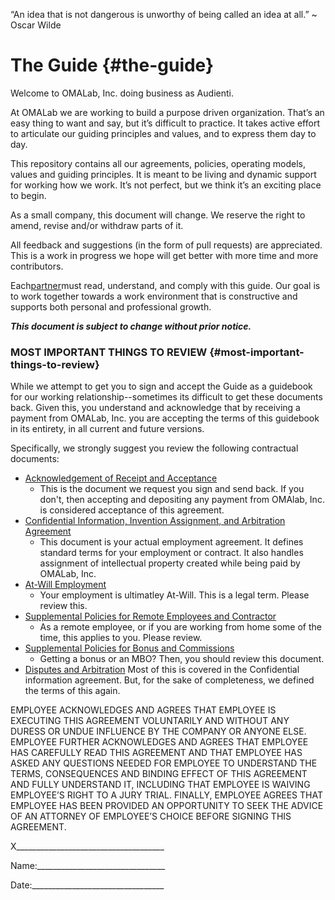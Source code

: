 “An idea that is not dangerous is unworthy of being called an idea at all.” ~ Oscar Wilde

# The Guide {#the-guide}

Welcome to OMALab, Inc. doing business as Audienti.

At OMALab we are working to build a purpose driven organization. That’s an easy thing to want and say, but it’s difficult to practice. It takes active effort to articulate our guiding principles and values, and to express them day to day.

This repository contains all our agreements, policies, operating models, values and guiding principles. It is meant to be living and dynamic support for working how we work. It’s not perfect, but we think it’s an exciting place to begin.

As a small company, this document will change. We reserve the right to amend, revise and/or withdraw parts of it.

All feedback and suggestions \(in the form of pull requests\) are appreciated. This is a work in progress we hope will get better with more time and more contributors.

Each[partner](https://omalab.gitbooks.io/omalab-guide/content/GLOSSARY.html#partner)must read, understand, and comply with this guide. Our goal is to work together towards a work environment that is constructive and supports both personal and professional growth.

_**This document is subject to change without prior notice.**_

### MOST IMPORTANT THINGS TO REVIEW {#most-important-things-to-review}

While we attempt to get you to sign and accept the Guide as a guidebook for our working relationship--sometimes its difficult to get these documents back. Given this, you understand and acknowledge that by receiving a payment from OMALab, Inc. you are accepting the terms of this guidebook in its entirety, in all current and future versions.

Specifically, we strongly suggest you review the following contractual documents:

* [Acknowledgement of Receipt and Acceptance](https://omalab.gitbooks.io/omalab-guide/content/Hiring-Documents/Acknowledgment-of-Receipt.html)
  - This is the document we request you sign and send back. If you don't, then accepting and depositing any payment from OMAlab, Inc. is considered acceptance of this agreement.
* [Confidential Information, Invention Assignment, and Arbitration Agreement](https://omalab.gitbooks.io/omalab-guide/content/Hiring-Documents/Partner-Proprietary-Information-and-Inventions-Assignment-Agreement.html)
  - This document is your actual employment agreement. It defines standard terms for your employment or contract. It also handles assignment of intellectual property created while being paid by OMALab, Inc.
* [At-Will Employment](https://omalab.gitbooks.io/omalab-guide/content/Employment-Policies/At-Will-Employment.html)
  - Your employment is ultimatley At-Will. This is a legal term. Please review this.
* [Supplemental Policies for Remote Employees and Contractor](https://omalab.gitbooks.io/omalab-guide/content/Employment-Policies/supplemental-policies-for-remote-employees-and-contractors.html)
  - As a remote employee, or if you are working from home some of the time, this applies to you. Please review.
* [Supplemental Policies for Bonus and Commissions](https://omalab.gitbooks.io/omalab-guide/content/Employment-Policies/supplemental-policy-for-bonus-commissions-and-other-performance-based-payments.html)
  - Getting a bonus or an MBO? Then, you should review this document.
* [Disputes and Arbitration](https://omalab.gitbooks.io/omalab-guide/content/Employment-Policies/disputes-and-arbitration.html)
  Most of this is covered in the Confidential information agreement. But, for the sake of completeness, we defined the terms of this again.

EMPLOYEE ACKNOWLEDGES AND AGREES THAT EMPLOYEE IS EXECUTING THIS AGREEMENT VOLUNTARILY AND WITHOUT ANY DURESS OR UNDUE INFLUENCE BY THE COMPANY OR ANYONE ELSE. EMPLOYEE FURTHER ACKNOWLEDGES AND AGREES THAT EMPLOYEE HAS CAREFULLY READ THIS AGREEMENT AND THAT EMPLOYEE HAS ASKED ANY QUESTIONS NEEDED FOR EMPLOYEE TO UNDERSTAND THE TERMS, CONSEQUENCES AND BINDING EFFECT OF THIS AGREEMENT AND FULLY UNDERSTAND IT, INCLUDING THAT EMPLOYEE IS WAIVING EMPLOYEE’S RIGHT TO A JURY TRIAL. FINALLY, EMPLOYEE AGREES THAT EMPLOYEE HAS BEEN PROVIDED AN OPPORTUNITY TO SEEK THE ADVICE OF AN ATTORNEY OF EMPLOYEE’S CHOICE BEFORE SIGNING THIS AGREEMENT.

X\_\_\_\_\_\_\_\_\_\_\_\_\_\_\_\_\_\_\_\_\_\_\_\_\_\_\_\_\_\_\_\_\_\_\_\_\_

Name:\_\_\_\_\_\_\_\_\_\_\_\_\_\_\_\_\_\_\_\_\_\_\_\_\_\_\_\_\_\_\_\_

Date:\_\_\_\_\_\_\_\_\_\_\_\_\_\_\_\_\_\_\_\_\_\_\_\_\_\_\_\_\_\_\_\_\_

